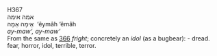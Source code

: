 H367  
אמה אימה  
אֵימָה אֵמָה ‎ ‘êymâh ‘êmâh  
*ay-maw‘,* *ay-maw‘*  
From the same as [366](h0366) *fright*; concretely an *idol* (as a
bugbear): - dread. fear, horror, idol, terrible, terror.  
